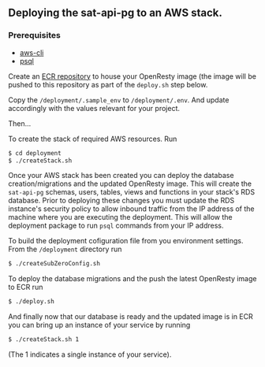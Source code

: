 ## Deploying the sat-api-pg to an AWS stack.

### Prerequisites
* [aws-cli](https://aws.amazon.com/cli/)
* [psql](https://www.postgresql.org/docs/9.5/libpq.html)

Create an [ECR repository](https://docs.aws.amazon.com/AmazonECR/latest/userguide/repository-create.html) to house your OpenResty image (the image will be pushed to this repository as part of the `deploy.sh` step below.

Copy the `/deployment/.sample_env` to `/deployment/.env`. And update accordingly with the values relevant for your project. 

Then...

To create the stack of required AWS resources. Run
```bash
$ cd deployment
$ ./createStack.sh
```

Once your AWS stack has been created you can deploy the database creation/migrations and the updated OpenResty image.
This will create the `sat-api-pg` schemas, users, tables, views and functions in your stack's RDS database.
Prior to deploying these changes you must update the RDS instance's security policy to allow inbound traffic from the IP address of the machine where you are executing the deployment.
This will allow the deployment package to run `psql` commands from your IP address.

To build the deployment cofiguration file from you environment settings. From the `/deployment` directory run
```bash
$ ./createSubZeroConfig.sh
```

To deploy the database migrations and the push the latest OpenResty image to ECR run
```bash
$ ./deploy.sh
```

And finally now that our database is ready and the updated image is in ECR you can bring up an instance of your service by running
```bash
$ ./createStack.sh 1
```
(The 1 indicates a single instance of your service).

